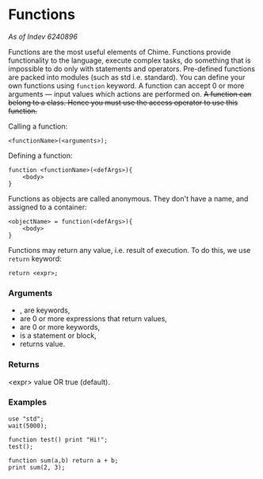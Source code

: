 # Functions

_As of Indev 6240896_

Functions are the most useful elements of Chime. Functions provide functionality
to the language, execute complex tasks, do something that is impossible to do only
with statements and operators. Pre-defined functions are packed into modules (such
as std i.e. standard). You can define your own functions using `function` keyword.
A function can accept 0 or more arguments — input values which actions are performed
on. ~~A function can belong to a class. Hence you must use the access operator to
use this function.~~

Calling a function:
```
<functionName>(<arguments>);
```

Defining a function:
```
function <functionName>(<defArgs>){
    <body>
}
```

Functions as objects are called anonymous. They don't have a name, and assigned
to a container:
```
<objectName> = function(<defArgs>){
    <body>
}
```

Functions may return any value, i.e. result of execution. To do this, we use
`return` keyword:

```
return <expr>;
```

### Arguments

- <functionName>, <objectName> are keywords,
- <arguments> are 0 or more expressions that return values,
- <defArgs> are 0 or more keywords,
- <body> is a statement or block,
- <expr> returns value.

### Returns

\<expr> value OR true (default).

### Examples

```
use "std";
wait(5000);
```
```
function test() print "Hi!";
test();
```
```
function sum(a,b) return a + b;
print sum(2, 3);
```
